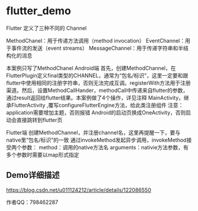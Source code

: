 # flutter_demo
Flutter 定义了三种不同的 Channel

MethodChanel：用于传递方法调用（method invocation）
EventChannel：用于事件流的发送（event streams）
MessageChannel：用于传递字符串和半结构化的消息

本案例只写了MethodChanel
Android端
首先，创建MethodChannel，在FlutterPlugin定义final类型的CHANNEL，通常为“包名/标识”，这里一定要和跟flutter中使用相同的注册字符串，否则无法完成互调。registerWith方法用于注册渠道。然后，设置MethodCallHander，methodCall中传递来自flutter的参数，通过result返回给flutter结果。本案例做了4个操作，详见注释
MainActivity，继承FlutterActivity ,覆写configureFlutterEngine方法，给此类注册组件
注意：
application需要增加主题，否则报错
Android的启动页换成OneActivity，否则启动会直接跳转到flutter页

Flutter端
创建MethodChannel，并注册channel名，这里再提醒一下，要与native里“包名/标识”的一致
通过invokeMethod发起异步调用，invokeMethod接受两个参数：
method：调用的native方法名
arguments：nativie方法参数，有多个参数时需要以map形式指定
## Demo详细描述
https://blog.csdn.net/u011124212/article/details/122086550

作者QQ：798462287



